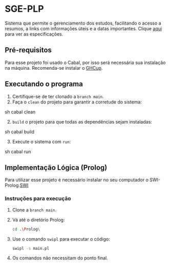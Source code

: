 # SGE-PLP
 Sistema que permite o gerenciamento dos estudos, facilitando o acesso a resumos, a links com informações úteis e a datas importantes.
 Clique [aqui](https://docs.google.com/document/d/1PnUk1Dmr-Bj9FJqM9086Hsqwr5Xn6W4ARMu6aCHID0s/edit) para ver as especificações.

## Pré-requisitos
Para esse projeto foi usado o Cabal, por isso será necessária sua instalação na máquina. Recomenda-se instalar o [GHCup](https://www.haskell.org/ghcup/).

## Executando o programa
1. Certifique-se de ter clonado a `branch main`.
2. Faça o `clean` do projeto para garantir a corretude do sistema:
   
sh
   cabal clean
    
2. `build` o projeto para que todas as dependências sejam instaladas:
    
sh
    cabal build
    
3. Execute o sistema com `run`:

    
sh
    cabal run

## Implementação Lógica (Prolog)
Para utilizar esse projeto é necessário instalar no seu computador o SWI-Prolog.[SWI](https://www.swi-prolog.org)


### Instruções para execução


1. Clone a `branch main`.
2. Vá até o diretório Prolog:


   ```sh
   cd .\Prolog\
    ```
2. Use o comando `swipl` para executar o código:


    ```sh
    swipl -s main.pl
    ```
3. Os comandos não necessitam do ponto final.

